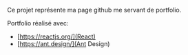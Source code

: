 Ce projet représente ma page github me servant de portfolio.

Portfolio réalisé avec:
- [https://reactjs.org/](React)
- [https://ant.design/](Ant Design)
